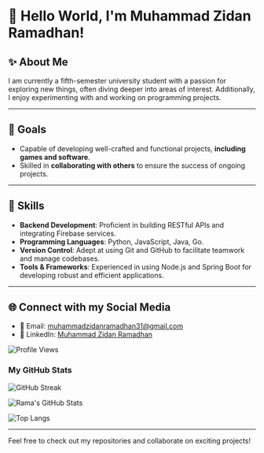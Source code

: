 # 👋 Hello World, I'm Muhammad Zidan Ramadhan!

## ✨ About Me

I am currently a fifth-semester university student with a passion for exploring new things, often diving deeper into areas of interest. Additionally, I enjoy experimenting with and working on programming projects.

---

## 🎯 Goals

- Capable of developing well-crafted and functional projects, **including games and software**.
- Skilled in **collaborating with others** to ensure the success of ongoing projects.

---

## 🔧 Skills

- **Backend Development**: Proficient in building RESTful APIs and integrating Firebase services.
- **Programming Languages**: Python, JavaScript, Java, Go.
- **Version Control**: Adept at using Git and GitHub to facilitate teamwork and manage codebases.
- **Tools & Frameworks**: Experienced in using Node.js and Spring Boot for developing robust and efficient applications.

---

## 🌐 Connect with my Social Media

- 📧 Email: muhammadzidanramadhan31@gmail.com
- 💼 LinkedIn: [Muhammad Zidan Ramadhan](https://www.linkedin.com/in/muhammad-zidan-ramadhan-47b9892a8/)

![Profile Views](https://komarev.com/ghpvc/?username=MuhammadZidanRamadhan&color=blue)

### My GitHub Stats
![GitHub Streak](https://github-readme-streak-stats.herokuapp.com?user=rama1581&theme=radical)

![Rama's GitHub Stats](https://github-readme-stats.vercel.app/api?username=rama1581&show_icons=true&theme=radical)

![Top Langs](https://github-readme-stats.vercel.app/api/top-langs/?username=rama1581&layout=compact&theme=radical)


---

Feel free to check out my repositories and collaborate on exciting projects!
